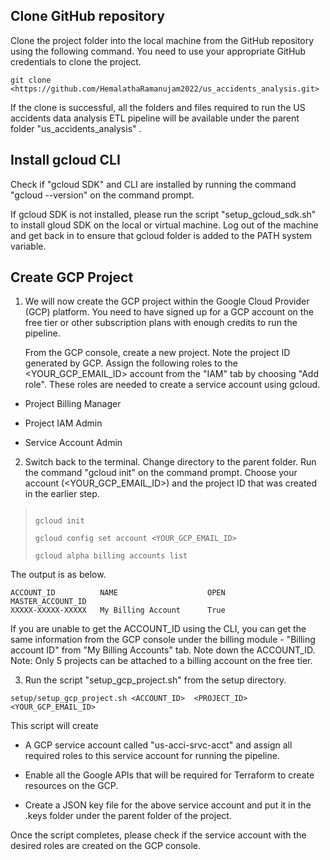 ## Clone GitHub repository</ins>

Clone the project folder into the local machine from the GitHub
repository using the following command. You need to use your appropriate
GitHub credentials to clone the project.

```
git clone
<https://github.com/HemalathaRamanujam2022/us_accidents_analysis.git>
```

If the clone is successful, all the folders and files required to run
the US accidents data analysis ETL pipeline will be available under the
parent folder "us_accidents_analysis" .

## Install gcloud CLI</ins>

Check if "gcloud SDK" and CLI are installed by running the command
"gcloud --version" on the command prompt.

If gcloud SDK is not installed, please run the script
"setup_gcloud_sdk.sh" to install gloud SDK on the local or virtual
machine. Log out of the machine and get back in to ensure that gcloud
folder is added to the PATH system variable.

## Create GCP Project</ins>

1.  We will now create the GCP project within the Google Cloud Provider
    (GCP) platform. You need to have signed up for a GCP account on the
    free tier or other subscription plans with enough credits to
    run the pipeline.

    From the GCP console, create a new project. Note the project ID
    generated by GCP. Assign the following roles to the
    <YOUR_GCP_EMAIL_ID\> account from the "IAM" tab by choosing "Add
    role". These roles are needed to create a service account using
    gcloud.

-   Project Billing Manager

-   Project IAM Admin

-   Service Account Admin

2.  Switch back to the terminal. Change directory to the parent folder.
    Run the command "gcloud init" on the command prompt. Choose your
    account (<YOUR_GCP_EMAIL_ID>) and the project ID that was created
    in the earlier step.

> ```
>
> gcloud init
>
> gcloud config set account <YOUR_GCP_EMAIL_ID>
>
> gcloud alpha billing accounts list
>
> ```

The output is as below.

```
ACCOUNT_ID          NAME                    OPEN        MASTER_ACCOUNT_ID
XXXXX-XXXXX-XXXXX   My Billing Account      True
```

If you are unable to get the ACCOUNT_ID using the CLI, you can get the
same information from the GCP console under the billing module -
"Billing account ID" from "My Billing Accounts" tab. Note down the
ACCOUNT_ID.
Note: Only 5 projects can be attached to a billing account on the free
tier.

3.  Run the script "setup_gcp_project.sh" from the setup directory.

```
setup/setup_gcp_project.sh <ACCOUNT_ID>  <PROJECT_ID> <YOUR_GCP_EMAIL_ID>
```
This script will create

-   A GCP service account called "us-acci-srvc-acct" and assign all
    required roles to this service account for running the pipeline.

-   Enable all the Google APIs that will be required for Terraform to
    create resources on the GCP.

-   Create a JSON key file for the above service account and put it in
    the .keys folder under the parent folder of the project.

Once the script completes, please check if the service account with the desired roles are created on the GCP console.



